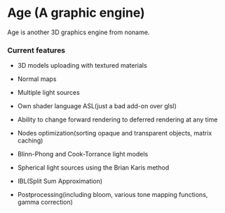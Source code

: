 # Age (A graphic engine)

Age is another 3D graphics engine from noname.

### Current features

- 3D models uploading with textured materials

- Normal maps

- Multiple light sources

- Own shader language ASL(just a bad add-on over glsl)

- Ability to change forward rendering to deferred rendering at any time

- Nodes optimization(sorting opaque and transparent objects, matrix caching)

- Blinn-Phong and Cook-Torrance light models

- Spherical light sources using the Brian Karis method

- IBL(Split Sum Approximation)

- Postprocessing(including bloom, various tone mapping functions, gamma correction)

